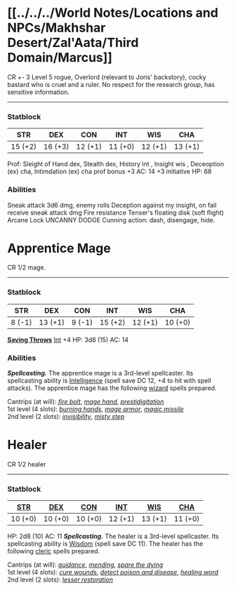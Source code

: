 # [[../../../World Notes/Locations and NPCs/Makhshar Desert/Zal'Aata/Third Domain/Marcus]]
CR +- 3
Level 5 rogue, Overlord (relevant to Joris' backstory), cocky bastard who is cruel and a ruler. No respect for the research group, has sensitive information.

---
### Statblock
| STR     | DEX     | CON     | INT     | WIS     | CHA     |
| ------- | ------- | ------- | ------- | ------- | ------- |
| 15 (+2) | 16 (+3) | 12 (+1) | 11 (+0) | 12 (+1) | 13 (+1) |

Prof: Sleight of Hand dex, Stealth dex, History int , Insight wis , Deceoption (ex) cha, Intimdation (ex) cha
prof bonus +3
AC: 14
+3 initiative
HP: 68
### Abilities
Sneak attack 3d6 dmg, enemy rolls Deception against my insight, on fail receive sneak attack dmg
Fire resistance
Tenser's floating disk (soft flight)
Arcane Lock
UNCANNY DODGE
Cunning action: dash, disengage, hide.
# Apprentice Mage
CR 1/2 mage.

---
### Statblock
| STR    | DEX     | CON    | INT     | WIS     | CHA     |
| ------ | ------- | ------ | ------- | ------- | ------- |
| 8 (-1) | 13 (+1) | 9 (-1) | 15 (+2) | 12 (+1) | 10 (+0) |
**[Saving Throws](https://www.dandwiki.com/wiki/5e_SRD:Saving_Throws "5e SRD:Saving Throws")** [Int](https://www.dandwiki.com/wiki/5e_SRD:Intelligence "5e SRD:Intelligence") +4
HP: 3d8 (15)
AC: 14
### Abilities
_**Spellcasting.**_ The apprentice mage is a 3rd-level spellcaster. Its spellcasting ability is [Intelligence](https://www.dandwiki.com/wiki/5e_SRD:Intelligence "5e SRD:Intelligence") (spell save DC 12, +4 to hit with spell attacks). The apprentice mage has the following [wizard](https://www.dandwiki.com/wiki/5e_SRD:Wizard "5e SRD:Wizard") spells prepared.

Cantrips (at will): _[fire bolt](https://www.dandwiki.com/wiki/5e_SRD:Fire_Bolt "5e SRD:Fire Bolt")_, _[mage hand](https://www.dandwiki.com/wiki/5e_SRD:Mage_Hand "5e SRD:Mage Hand")_, _[prestidigitation](https://www.dandwiki.com/wiki/5e_SRD:Prestidigitation "5e SRD:Prestidigitation")_  
1st level (4 slots): _[burning hands](https://www.dandwiki.com/wiki/5e_SRD:Burning_Hands "5e SRD:Burning Hands")_, _[mage armor](https://www.dandwiki.com/wiki/5e_SRD:Mage_Armor "5e SRD:Mage Armor")_, _[magic missile](https://www.dandwiki.com/wiki/5e_SRD:Magic_Missile "5e SRD:Magic Missile")_  
2nd level (2 slots): _[invisibility](https://www.dandwiki.com/wiki/5e_SRD:Invisibility "5e SRD:Invisibility")_, _[misty step](https://www.dandwiki.com/wiki/5e_SRD:Misty_Step "5e SRD:Misty Step")_

# Healer
CR 1/2 healer

---
### Statblock
| [STR](https://www.dandwiki.com/wiki/5e_SRD:Strength "5e SRD:Strength") | [DEX](https://www.dandwiki.com/wiki/5e_SRD:Dexterity "5e SRD:Dexterity") | [CON](https://www.dandwiki.com/wiki/5e_SRD:Constitution "5e SRD:Constitution") | [INT](https://www.dandwiki.com/wiki/5e_SRD:Intelligence "5e SRD:Intelligence") | [WIS](https://www.dandwiki.com/wiki/5e_SRD:Wisdom "5e SRD:Wisdom") | [CHA](https://www.dandwiki.com/wiki/5e_SRD:Charisma "5e SRD:Charisma") |
| ---------------------------------------------------------------------- | ------------------------------------------------------------------------ | ------------------------------------------------------------------------------ | ------------------------------------------------------------------------------ | ------------------------------------------------------------------ | ---------------------------------------------------------------------- |
| 10 (+0)                                                                | 10 (+0)                                                                  | 10 (+0)                                                                        | 12 (+1)                                                                        | 13 (+1)                                                            | 11 (+0)                                                                |
HP: 2d8 (10)
AC: 11
_**Spellcasting.**_ The healer is a 3rd-level spellcaster. Its spellcasting ability is [Wisdom](https://www.dandwiki.com/wiki/5e_SRD:Wisdom "5e SRD:Wisdom") (spell save DC 11). The healer has the following [cleric](https://www.dandwiki.com/wiki/5e_SRD:Cleric "5e SRD:Cleric") spells prepared.

Cantrips (at will): _[guidance](https://www.dandwiki.com/wiki/5e_SRD:Guidance "5e SRD:Guidance")_, _[mending](https://www.dandwiki.com/wiki/5e_SRD:Mending "5e SRD:Mending")_, _[spare the dying](https://www.dandwiki.com/wiki/5e_SRD:Spare_the_Dying "5e SRD:Spare the Dying")_  
1st level (4 slots): _[cure wounds](https://www.dandwiki.com/wiki/5e_SRD:Cure_Wounds "5e SRD:Cure Wounds")_, _[detect poison and disease](https://www.dandwiki.com/wiki/5e_SRD:Detect_Poison_and_Disease "5e SRD:Detect Poison and Disease")_, _[healing word](https://www.dandwiki.com/wiki/5e_SRD:Healing_Word "5e SRD:Healing Word")_  
2nd level (2 slots): _[lesser restoration](https://www.dandwiki.com/wiki/5e_SRD:Lesser_Restoration "5e SRD:Lesser Restoration")_



